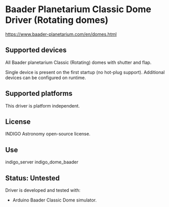 # Baader Planetarium Classic Dome Driver (Rotating domes)

https://www.baader-planetarium.com/en/domes.html

## Supported devices

All Baader planetarium Classic (Rotating) domes with shutter and flap.

Single device is present on the first startup (no hot-plug support). Additional devices can be configured on runtime.

## Supported platforms

This driver is platform independent.

## License

INDIGO Astronomy open-source license.

## Use

indigo_server indigo_dome_baader

## Status: Untested

Driver is developed and tested with:
* Arduino Baader Classic Dome simulator.
